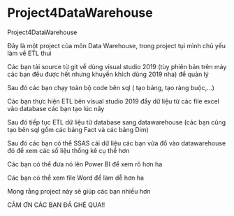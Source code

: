 # Project4DataWarehouse
Project4DataWarehouse


Đây là một project của môn Data Warehouse, trong project tụi mình chủ yếu làm về ETL thui

Các bạn tải source từ git về dùng visual studio 2019 (tùy phiên bản trên máy các bạn đều được hết nhưng khuyến khích dùng 2019 nha) để quản lý

Sau đó các bạn chạy toàn bộ code bên sql ( tạo bảng, tạo ràng buộc,...)

Các bạn thực hiện ETL bên visual studio 2019 đẩy dữ liệu từ các file excel vào database các bạn tạo lúc nãy

Sau đó tiếp tục ETL dữ liệu từ database sang datawarehouse (các bạn cũng tạo bên sql gồm các bảng Fact và các bảng Dim)

Sau đó các bạn có thể SSAS cái dữ liệu các bạn vừa đổ vào datawarehouse đó để xem các số liệu thống kê cụ thể hơn

Các bạn có thể đưa nó lên Power BI để xem rõ hơn ha

Các bạn có thể xem file Word để làm dễ hơn ha

Mong rằng project này sẽ giúp các bạn nhiều hơn 

CẢM ƠN CÁC BẠN ĐÃ GHÉ QUA!!
